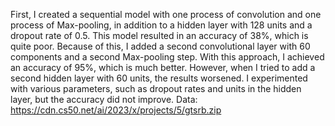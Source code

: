 First, I created a sequential model with one process of convolution and one process of Max-pooling, in addition to a hidden layer with 128 units and a dropout rate of 0.5. This model resulted in an accuracy of 38%, which is quite poor. Because of this, I added a second convolutional layer with 60 components and a second Max-pooling step. With this approach, I achieved an accuracy of 95%, which is much better. However, when I tried to add a second hidden layer with 60 units, the results worsened. I experimented with various parameters, such as dropout rates and units in the hidden layer, but the accuracy did not improve.
Data: https://cdn.cs50.net/ai/2023/x/projects/5/gtsrb.zip
